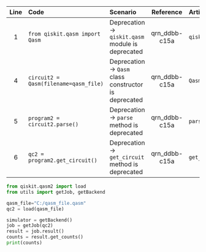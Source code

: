 | Line | Code | Scenario | Reference | Artifact | Refactoring |
| :--: | :--- | :------- | :-------: | :------- | :---------- |
| 1 | `from qiskit.qasm import Qasm` | Deprecation -> `qiskit.qasm` module is deprecated | qrn_ddbb-c15a | `qiskit.qasm.Qasm` | `from qiskit.qasm2 import load` |
| 4 | `circuit2 = Qasm(filename=qasm_file)` | Deprecation -> `Qasm` class constructor is deprecated | qrn_ddbb-c15a | `Qasm` | `qc2 = load(qasm_file)` |
| 5 | `program2 = circuit2.parse()` | Deprecation -> `parse` method is deprecated | qrn_ddbb-c15a | `parse` | |
| 6 | `qc2 = program2.get_circuit()` | Deprecation -> `get_circuit` method is deprecated | qrn_ddbb-c15a | `get_circuit` | |


```python
from qiskit.qasm2 import load
from utils import getJob, getBackend

qasm_file="C:/qasm_file.qasm"
qc2 = load(qasm_file)

simulator = getBackend()
job = getJob(qc2)
result = job.result()
counts = result.get_counts()
print(counts)
```
